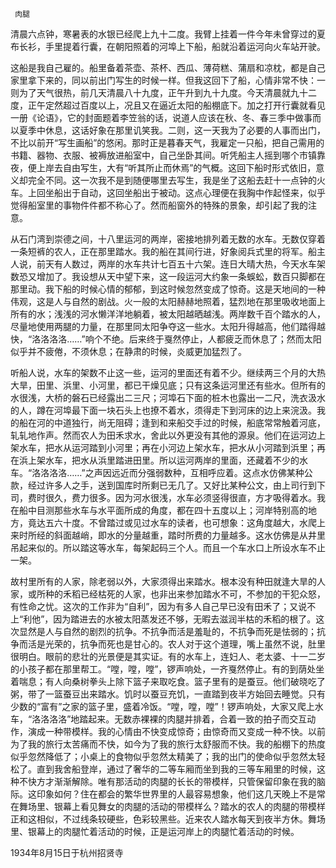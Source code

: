      肉腿 

   清晨六点钟，寒暑表的水银已经爬上九十二度。我臂上挂着一件今年未曾穿过的夏布长衫，手里提着行囊，在朝阳照着的河埠上下船，船就沿着运河向火车站开驶。 

   这船是我自己雇的。船里备着茶壶、茶杯、西瓜、薄荷糕、蒲扇和凉枕，都是自己家里拿下来的，同以前出门写生的时候一样。但我这回下了船，心情非常不快：一则为了天气很热，前几天清晨八十九度，正午升到九十九度。今天清晨就九十二度，正午定然超过百度以上，况且又在逼近太阳的船棚底下。加之打开行囊就看见一册《论语》，它的封面题着李笠翁的话，说道人应该在秋、冬、春三季中做事而以夏季中休息，这话好象在那里讥笑我。二则，这一天我为了必要的人事而出门，不比以前开“写生画船”的悠闲。那时正是暮春天气，我雇定一只船，把自己需用的书籍、器物、衣服、被褥放进船室中，自己坐卧其间。听凭船主人摇到哪个市镇靠夜，便上岸去自由写生，大有“听其所止而休焉”的气概。这回下船时形式依旧，意义却完全不同。这一次我不是到随便哪里去写生，我是坐了这船去赶十一点钟的火车。上回坐船出于自动，这回坐船出于被动。这点心理便在我胸中作起怪来，似乎觉得船室里的事物件件都不称心了。然而船窗外的特殊的景象，却引起了我的注意。 

   从石门湾到崇德之间，十八里运河的两岸，密接地排列着无数的水车。无数仅穿着一条短裤的农人，正在那里踏水。我的船在其间行进，好象阅兵式里的将军。船主人说，前天有人数过，两岸的水车共计七百五十六架。连日大晴大热，今天水车架数恐又增加了。我设想从天中望下来，这一段运河大约象一条蜈蚣，数百只脚都在那里动。我下船的时候心情的郁郁，到这时候忽然变成了惊奇。这是天地间的一种伟观，这是人与自然的剧战。火一般的太阳赫赫地照着，猛烈地在那里吸收地面上所有的水；浅浅的河水懒洋洋地躺着，被太阳越晒越浅。两岸数千百个踏水的人，尽量地使用两腿的力量，在那里同太阳争夺这一些水。太阳升得越高，他们踏得越快，“洛洛洛洛……”响个不绝。后来终于戛然停止，人都疲乏而休息了；然而太阳似乎并不疲倦，不须休息；在静肃的时候，炎威更加猛烈了。 

   听船人说，水车的架数不止这一些，运河的里面还有着不少。继续两三个月的大热大旱，田里、浜里、小河里，都已干燥见底；只有这条运河里还有些水。但所有的水很浅，大桥的磐石已经露出二三尺；河埠石下面的桩木也露出一二尺，洗衣汲水的人，蹲在河埠最下面一块石头上也撩不着水，须得走下到河床的边上来浣汲。我的船在河的中道独行，尚无阻碍；逢到和来船交手过的时候，船底常常触着河底，轧轧地作声。然而农人为田禾求水，舍此以外更没有其他的源泉。他们在运河边上架水车，把水从运河踏到小河里；再在小河边上架水车，把水从小河踏到浜里；再在浜上架水车，把水从浜里踏进田里。所以运河两岸的里面，还藏着不少的水车。“洛洛洛洛……”之声因远近而分强弱数种，互相呼应着。这点水仿佛某种公款，经过许多人之手，送到国库时所剩已无几了。又好比某种公文，由上司行到下司，费时很久，费力很多。因为河水很浅，水车必须竖得很直，方才吸得着水。我在船中目测那些水车与水平面所成的角度，都在四十五度以上；河岸特别高的地方，竟达五六十度。不曾踏过或见过水车的读者，也可想象：这角度越大，水爬上来时所经的斜面越峭，即水的分量越重，踏时所费的力量越多。这水仿佛是从井里吊起来似的。所以踏这等水车，每架起码三个人。而且一个车水口上所设水车不止一架。 

   故村里所有的人家，除老弱以外，大家须得出来踏水。根本没有种田就逢大旱的人家，或所种的禾稻已经枯死的人家，也非出来参加踏水不可，不参加的干犯众怒，有性命之忧。这次的工作非为“自利”，因为有多人自己早已没有田禾了；又说不上“利他”，因为踏进去的水被太阳蒸发还不够，无暇去滋润半枯的禾稻的根了。这次显然是人与自然的剧烈的抗争。不抗争而活是羞耻的，不抗争而死是怯弱的；抗争而活是光荣的，抗争而死也是甘心的。农人对于这个道理，嘴上虽然不说，肚里很明白。眼前的悲壮的光景便是其实证。有的水车上，连妇人、老太婆、十一二岁的小孩子都在那里帮工。“嘡，嘡，嘡”，锣声响处，一齐戛然停止。有的到荫处坐着喘息；有人向桑树拳头上除下篮子来取吃食。篮子里有的是蚕豆。他们破晓吃了粥，带了一篮蚕豆出来踏水。饥时以蚕豆充饥，一直踏到夜半方始回去睡觉。只有少数的“富有”之家的篮子里，盛着冷饭。“嘡，嘡，嘡”！锣声响处，大家又爬上水车，“洛洛洛洛”地踏起来。无数赤裸裸的肉腿并排着，合着一致的拍子而交互动作，演成一种带模样。我的心情由不快变成惊奇；由惊奇而又变成一种不快。以前为了我的旅行太苦痛而不快，如今为了我的旅行太舒服而不快。我的船棚下的热度似乎忽然降低了；小桌上的食物似乎忽然太精美了；我的出门的使命似乎忽然太轻松了。直到我舍船登岸，通过了奢华的二等车厢而坐到我的三等车厢里的时候，这种不快方才渐渐解除。唯有那活动的肉腿的长长的带模样，只管保留印象在我的脑际。这印象如何？住在都会的繁华世界里的人最容易想象，他们这几天晚上不是常在舞场里、银幕上看见舞女的肉腿的活动的带模样么？踏水的农人的肉腿的带模样正和这相似，不过线条较硬些，色彩较黑些。近来农人踏水每天到夜半方休。舞场里、银幕上的肉腿忙着活动的时候，正是运河岸上的肉腿忙着活动的时候。 

   1934年8月15日于杭州招贤寺 

